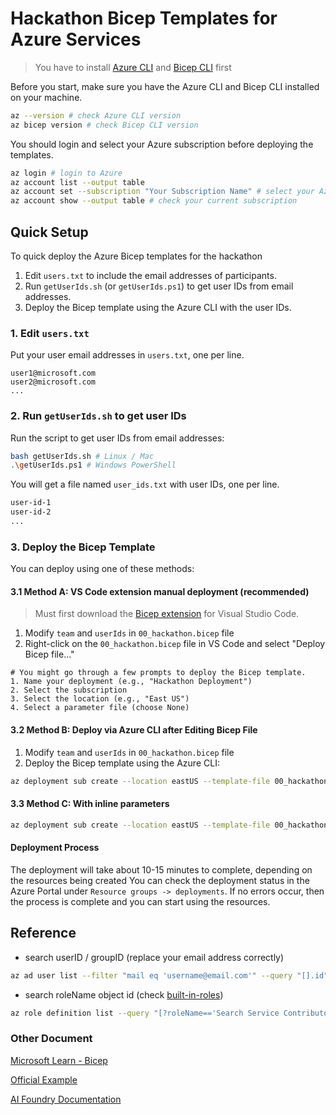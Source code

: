# Hackathon Bicep Templates for Azure Services

> You have to install [Azure CLI](https://learn.microsoft.com/zh-tw/cli/azure/install-azure-cli?view=azure-cli-latest) and [Bicep CLI](https://learn.microsoft.com/zh-tw/azure/azure-resource-manager/bicep/install) first

Before you start, make sure you have the Azure CLI and Bicep CLI installed on your machine.
```bash
az --version # check Azure CLI version
az bicep version # check Bicep CLI version
```
You should login and select your Azure subscription before deploying the templates.
```bash
az login # login to Azure
az account list --output table
az account set --subscription "Your Subscription Name" # select your Azure subscription
az account show --output table # check your current subscription
```


## Quick Setup
To quick deploy the Azure Bicep templates for the hackathon

1. Edit `users.txt` to include the email addresses of participants.
2. Run `getUserIds.sh` (or `getUserIds.ps1`) to get user IDs from email addresses.
3. Deploy the Bicep template using the Azure CLI with the user IDs.

### 1. Edit `users.txt`
Put your user email addresses in `users.txt`, one per line. 
```
user1@microsoft.com
user2@microsoft.com
...
```

### 2. Run `getUserIds.sh` to get user IDs
Run the script to get user IDs from email addresses:

```bash
bash getUserIds.sh # Linux / Mac
.\getUserIds.ps1 # Windows PowerShell
```
You will get a file named `user_ids.txt` with user IDs, one per line.
```bash
user-id-1
user-id-2
...
```

### 3. Deploy the Bicep Template
You can deploy using one of these methods:

#### 3.1 **Method A: VS Code extension manual deployment (recommended)**
> Must first download the [Bicep extension](https://marketplace.visualstudio.com/items?itemName=ms-azuretools.vscode-bicep) for Visual Studio Code.
1. Modify `team` and `userIds` in `00_hackathon.bicep` file
2. Right-click on the `00_hackathon.bicep` file in VS Code and select "Deploy Bicep file..."
```
# You might go through a few prompts to deploy the Bicep template.
1. Name your deployment (e.g., "Hackathon Deployment")
2. Select the subscription
3. Select the location (e.g., "East US")
4. Select a parameter file (choose None)
```

#### 3.2 **Method B: Deploy via Azure CLI after Editing Bicep File**
1. Modify `team` and `userIds` in `00_hackathon.bicep` file
2. Deploy the Bicep template using the Azure CLI:
  ```bash
  az deployment sub create --location eastUS --template-file 00_hackathon.bicep
  ```

#### 3.3 **Method C: With inline parameters**
```bash
az deployment sub create --location eastUS --template-file 00_hackathon.bicep --parameters team='team_id' userIds='["user-id-1","user-id-2"]'
```

#### Deployment Process
The deployment will take about 10-15 minutes to complete, depending on the resources being created
You can check the deployment status in the Azure Portal under `Resource groups -> deployments`.
If no errors occur, then the process is complete and you can start using the resources.

## Reference

- search userID / groupID
(replace your email address correctly)
```bash
az ad user list --filter "mail eq 'username@email.com'" --query "[].id" -o tsv
```

- search roleName object id (check [built-in-roles](https://learn.microsoft.com/en-us/azure/role-based-access-control/built-in-roles))
```bash
az role definition list --query "[?roleName=='Search Service Contributor'].{Name:roleName, ID:name}" -o table
```
### Other Document

[Microsoft Learn - Bicep](https://learn.microsoft.com/zh-tw/azure/azure-resource-manager/bicep/overview)

[Official Example](https://learn.microsoft.com/zh-tw/azure/azure-resource-manager/bicep/quickstart-create-bicep-use-visual-studio-code)

[AI Foundry Documentation](https://learn.microsoft.com/en-us/azure/ai-foundry/how-to/create-resource-template)